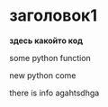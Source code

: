 # заголовок1

**здесь какойто код**

some python function

new python come

there is info
agahtsdhga
